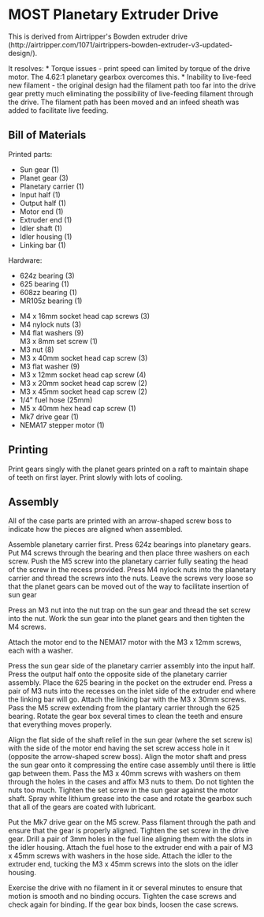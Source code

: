 <h1>MOST Planetary Extruder Drive</h1>
<p>This is derived from Airtripper's Bowden extruder drive (http://airtripper.com/1071/airtrippers-bowden-extruder-v3-updated-design/).
</p>
<p>
It resolves:
* Torque issues - print speed can limited by torque of the drive motor. The 4.62:1 planetary gearbox overcomes this.
* Inability to live-feed new filament - the original design had the filament path too far into the drive gear pretty much eliminating the possibility of live-feeding filament through the drive. The filament path has been moved and an infeed sheath was added to facilitate live feeding.
</p>

<h2>Bill of Materials</h2>

<p>Printed parts:</p>
<ul>
<li>Sun gear (1)</li>
<li>Planet gear (3)</li>
<li>Planetary carrier (1)</li>
<li>Input half (1)</li>
<li>Output half (1)</li>
<li>Motor end (1)</li>
<li>Extruder end (1)</li>
<li>Idler shaft (1)</li>
<li>Idler housing (1)</li>
<li>Linking bar (1)</li>
</ul>
<p>Hardware:</p>
<ul>
<li>624z bearing (3)</li>
<li>625 bearing (1)</li>
<li>608zz bearing (1)</li>
<li>MR105z bearing (1)</p>
<li>M4 x 16mm socket head cap screws (3)</li>
<li>M4 nylock nuts (3)</li>
<li>M4 flat washers (9)</li
<li>M3 x 8mm set screw (1)</li>
<li>M3 nut (8)</li>
<li>M3 x 40mm socket head cap screw (3)</li>
<li>M3 flat washer (9)</li>
<li>M3 x 12mm socket head cap screw (4)</li>
<li>M3 x 20mm socket head cap screw (2)</li>
<li>M3 x 45mm socket head cap screw (2)</li>
<li>1/4" fuel hose (25mm)</li>
<li>M5 x 40mm hex head cap screw (1)</li>
<li>Mk7 drive gear (1)</li>
<li>NEMA17 stepper motor (1)</li>
</ul>

<h2>Printing</h2>
Print gears singly with the planet gears printed on a raft to maintain shape of teeth on first layer. Print slowly with lots of cooling.

<h2>Assembly</h2>
<p>All of the case parts are printed with an arrow-shaped screw boss to indicate how the pieces are aligned when assembled.</p>
<p>Assemble planetary carrier first. Press 624z bearings into planetary gears. Put M4 screws through the bearing and then place three washers on each screw. Push the M5 screw into the planetary carrier fully seating the head of the screw in the recess provided. Press M4 nylock nuts into the planetary carrier and thread the screws into the nuts. Leave the screws very loose so that the planet gears can be moved out of the way to facilitate insertion of sun gear</p>
<p>Press an M3 nut into the nut trap on the sun gear and thread the set screw into the nut. Work the sun gear into the planet gears and then tighten the M4 screws.</p>
<p>Attach the motor end to the NEMA17 motor with the M3 x 12mm screws, each with a washer.</p>
<p>Press the sun gear side of the planetary carrier assembly into the input half. Press the output half onto the opposite side of the planetary carrier assembly. Place the 625 bearing in the pocket on the extruder end. Press a pair of M3 nuts into the recesses on the inlet side of the extruder end where the linking bar will go. Attach the linking bar with the M3 x 30mm screws. Pass the M5 screw extending from the plantary carrier through the 625 bearing. Rotate the gear box several times to clean the teeth and ensure that everything moves properly.</p>
<p>Align the flat side of the shaft relief in the sun gear (where the set screw is) with the side of the motor end having the set screw access hole in it (opposite the arrow-shaped screw boss). Align the motor shaft and press the sun gear onto it compressing the entire case assembly until there is little gap between them. Pass the M3 x 40mm screws with washers on them through the holes in the cases and affix M3 nuts to them. Do not tighten the nuts too much. Tighten the set screw in the sun gear against the motor shaft. Spray white lithium grease into the case and rotate the gearbox such that all of the gears are coated with lubricant.</p>
<p>Put the Mk7 drive gear on the M5 screw. Pass filament through the path and ensure that the gear is properly aligned. Tighten the set screw in the drive gear. Drill a pair of 3mm holes in the fuel line aligning them with the slots in the idler housing. Attach the fuel hose to the extruder end with a pair of M3 x 45mm screws with washers in the hose side. Attach the idler to the extruder end, tucking the M3 x 45mm screws into the slots on the idler housing.</p>
<p>Exercise the drive with no filament in it or several minutes to ensure that motion is smooth and no binding occurs. Tighten the case screws and check again for binding. If the gear box binds, loosen the case screws.</p>

